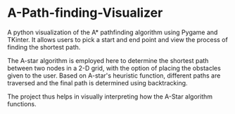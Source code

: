 # A-Path-finding-Visualizer
A python visualization of the A* pathfinding algorithm using Pygame and TKinter. It allows users to pick a start and end point and view the process of finding the shortest path.

The A-star algorithm is employed here to determine the  shortest path between two nodes in a 2-D grid, with the option of placing the obstacles given to the user. Based on A-star's heuristic  function, different  paths  are traversed and the final path is determined using backtracking. 


The project thus helps in visually interpreting how the A-Star algorithm functions.

